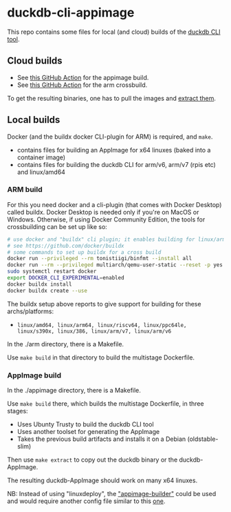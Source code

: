 # duckdb-cli-appimage

This repo contains some files for local (and cloud) builds of the [duckdb CLI tool](https://duckdb.org).

## Cloud builds

- See [this GitHub Action](.github/workflows/push-duckdb-cli-appimage.yml) for the appimage build.
- See [this GitHub Action](.github/workflows/push-duckdb-cli-arm.yml) for the arm crossbuild.

To get the resulting binaries, one has to pull the images and [extract them](appimage/Makefile).

## Local builds

Docker (and the buildx docker CLI-plugin for ARM) is required, and `make`.

- [](appimage/) contains files for building an AppImage for x64 linuxes (baked into a container image)
- [](arm/) contains files for building the duckdb CLI for arm/v6, arm/v7 (rpis etc) and linux/amd64

### ARM build

For this you need docker and a cli-plugin (that comes with Docker Desktop) called buildx. Docker Desktop is needed only if you're on MacOS or Windows. Otherwise, if using Docker Community Edition, the tools for crossbuilding can be set up like so:

```bash
# use docker and "buildx" cli plugin; it enables building for linux/arm* and some other archs:
# see https://github.com/docker/buildx
# some commands to set up buildx for a cross build
docker run --privileged --rm tonistiigi/binfmt --install all
docker run --rm --privileged multiarch/qemu-user-static --reset -p yes
sudo systemctl restart docker
export DOCKER_CLI_EXPERIMENTAL=enabled
docker buildx install
docker buildx create --use
```

The buildx setup above reports to give support for building for these archs/platforms: 

- `linux/amd64, linux/arm64, linux/riscv64, linux/ppc64le, linux/s390x, linux/386, linux/arm/v7, linux/arm/v6`

In the ./arm directory, there is a Makefile.

Use `make build` in that directory to build the multistage Dockerfile.

### AppImage build

In the ./appimage directory, there is a Makefile.

Use `make build` there, which builds the multistage Dockerfile, in three stages:

- Uses Ubunty Trusty to build the duckdb CLI tool 
- Uses another toolset for generating the AppImage
- Takes the previous build artifacts and installs it on a Debian (oldstable-slim)

Then use `make extract` to copy out the duckdb binary or the duckdb-AppImage.

The resulting duckdb-AppImage should work on many x64 linuxes.

NB: Instead of using "linuxdeploy", the ["appimage-builder"](https://appimage-builder.readthedocs.io/en/latest/hosted-services/github-actions.html) could be used and would require another config file similar to this [one](<https://github.com/tyu1996/opera-AppImage/blob/master/opera.yml>).

